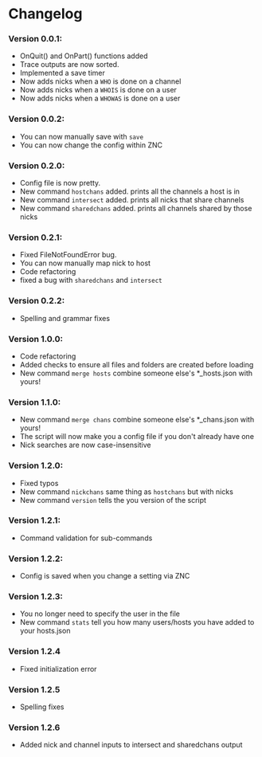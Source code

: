 # Changelog

### Version 0.0.1:
  * OnQuit() and OnPart() functions added
  * Trace outputs are now sorted.
  * Implemented a save timer
  * Now adds nicks when a `WHO` is done on a channel
  * Now adds nicks when a `WHOIS` is done on a user
  * Now adds nicks when a `WHOWAS` is done on a user

### Version 0.0.2:
  * You can now manually save with `save`
  * You can now change the config within ZNC

### Version 0.2.0:
  * Config file is now pretty.
  * New command `hostchans` added. prints all the channels a host is in
  * New command `intersect` added.  prints all nicks that share channels
  * New command `sharedchans` added.  prints all channels shared by those nicks

### Version 0.2.1:
  * Fixed FileNotFoundError bug.
  * You can now manually map nick to host
  * Code refactoring
  * fixed a bug with `sharedchans` and `intersect`

### Version 0.2.2:
  * Spelling and grammar fixes

### Version 1.0.0:
  * Code refactoring
  * Added checks to ensure all files and folders are created before loading
  * New command `merge hosts` combine someone else's \*\_hosts.json with yours!

### Version 1.1.0:
  * New command `merge chans` combine someone else's \*\_chans.json with yours!
  * The script will now make you a config file if you don't already have one
  * Nick searches are now case-insensitive

### Version 1.2.0:
  * Fixed typos
  * New command `nickchans` same thing as `hostchans` but with nicks
  * New command `version` tells the you version of the script

### Version 1.2.1:
  * Command validation for sub-commands

### Version 1.2.2:
  * Config is saved when you change a setting via ZNC

### Version 1.2.3:
  * You no longer need to specify the user in the file
  * New command `stats` tell you how many users/hosts you have added to your hosts.json

### Version 1.2.4
  * Fixed initialization error

### Version 1.2.5
  * Spelling fixes

### Version 1.2.6
  * Added nick and channel inputs to intersect and sharedchans output
